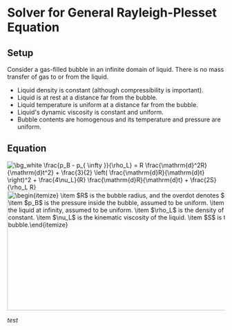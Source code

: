 <style TYPE="text/css">
code.has-jax {font: inherit; font-size: 100%; background: inherit; border: inherit;}
</style>
<script type="text/x-mathjax-config">
MathJax.Hub.Config({
    tex2jax: {
        inlineMath: [['$','$'], ['\\(','\\)']],
        skipTags: ['script', 'noscript', 'style', 'textarea', 'pre'] // removed 'code' entry
    }
});
MathJax.Hub.Queue(function() {
    var all = MathJax.Hub.getAllJax(), i;
    for(i = 0; i < all.length; i += 1) {
        all[i].SourceElement().parentNode.className += ' has-jax';
    }
});
</script>
<script type="text/javascript" src="https://cdnjs.cloudflare.com/ajax/libs/mathjax/2.7.4/MathJax.js?config=TeX-AMS_HTML-full"></script>

# Solver for General Rayleigh-Plesset Equation

## Setup

Consider a gas-filled bubble in an infinite domain of liquid. There is no mass transfer
of gas to or from the liquid.

- Liquid density is constant (although compressibility is important).
- Liquid is at rest at a distance far from the bubble.
- Liquid temperature is uniform at a distance far from the bubble.
- Liquid's dynamic viscosity is constant and uniform.
- Bubble contents are homogenous and its temperature and pressure are uniform.

## Equation

<img src="https://latex.codecogs.com/png.image?\dpi{200}&space;\bg_white&space;\frac{p_B&space;-&space;p_{&space;\infty&space;}}{\rho_L}&space;=&space;R&space;\frac{\mathrm{d}^2R}{\mathrm{d}t^2}&space;&plus;&space;\frac{3}{2}&space;\left(&space;\frac{\mathrm{d}R}{\mathrm{d}t}&space;\right)^2&space;&plus;&space;\frac{4\nu_L}{R}&space;\frac{\mathrm{d}R}{\mathrm{d}t}&space;&plus;&space;\frac{2S}{\rho_L&space;R}" title="\bg_white \frac{p_B - p_{ \infty }}{\rho_L} = R \frac{\mathrm{d}^2R}{\mathrm{d}t^2} + \frac{3}{2} \left( \frac{\mathrm{d}R}{\mathrm{d}t} \right)^2 + \frac{4\nu_L}{R} \frac{\mathrm{d}R}{\mathrm{d}t} + \frac{2S}{\rho_L R}" />

<img src="http://www.sciweavers.org/tex2img.php?eq=%5Cbegin%7Bitemize%7D%0A%20%20%20%20%5Citem%20%24R%24%20is%20the%20bubble%20radius%2C%20and%20the%20overdot%20denotes%20%24%5Cmathrm%7Bd%7D%2F%5Cmathrm%7Bd%7Dt%24.%0A%20%20%20%20%5Citem%20%24p_B%24%20is%20the%20pressure%20inside%20the%20bubble%2C%20assumed%20to%20be%20uniform.%0A%20%20%20%20%5Citem%20%24p_%7B%5Cinfty%7D%24%20is%20the%20pressure%20of%20the%20liquid%20at%20infinity%2C%20assumed%20to%20be%20uniform.%0A%20%20%20%20%5Citem%20%24%5Crho_L%24%20is%20the%20density%20of%20the%20liquid%2C%20assumed%20to%20be%20constant.%0A%20%20%20%20%5Citem%20%24%5Cnu_L%24%20is%20the%20kinematic%20viscosity%20of%20the%20liquid.%0A%20%20%20%20%5Citem%20%24S%24%20is%20the%20surface%20tension%20of%20the%20bubble.%0A%5Cend%7Bitemize%7D&bc=White&fc=Black&im=jpg&fs=18&ff=modern&edit=0" align="center" border="0" alt="\begin{itemize}    \item $R$ is the bubble radius, and the overdot denotes $\mathrm{d}/\mathrm{d}t$.    \item $p_B$ is the pressure inside the bubble, assumed to be uniform.    \item $p_{\infty}$ is the pressure of the liquid at infinity, assumed to be uniform.    \item $\rho_L$ is the density of the liquid, assumed to be constant.    \item $\nu_L$ is the kinematic viscosity of the liquid.    \item $S$ is the surface tension of the bubble.\end{itemize}" width="712" height="277" />

$test$